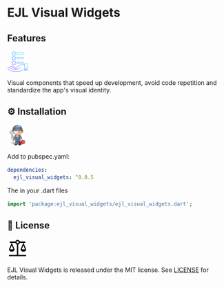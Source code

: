 # EJL Visual Widgets

## Features

![features.png](https://raw.githubusercontent.com/estelson/ejl_visual_widgets/master/assets/images/features.png)

Visual components that speed up development, avoid code repetition and standardize the app's visual identity.

## ⚙️ Installation

![installation.png](https://raw.githubusercontent.com/estelson/ejl_visual_widgets/master/assets/images/installation.png)

Add to pubspec.yaml:

```yaml
dependencies:
  ejl_visual_widgets: ^0.0.5
```

The in your .dart files

```dart
import 'package:ejl_visual_widgets/ejl_visual_widgets.dart';
```

## 📄 License

![mit.png](https://raw.githubusercontent.com/estelson/ejl_visual_widgets/master/assets/images/mit.png)

EJL Visual Widgets is released under the MIT license.
See [LICENSE](./LICENSE) for details.